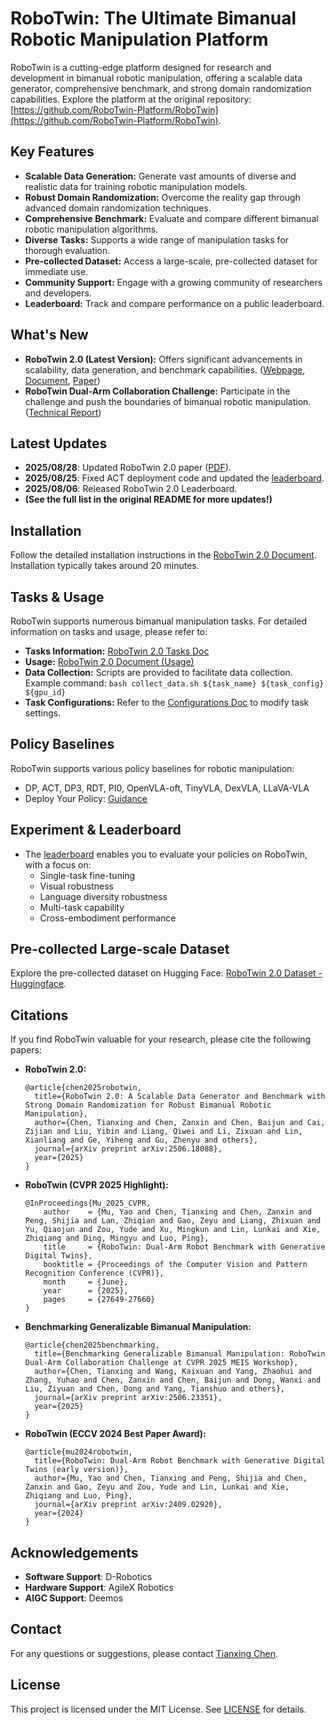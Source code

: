 # RoboTwin: The Ultimate Bimanual Robotic Manipulation Platform

RoboTwin is a cutting-edge platform designed for research and development in bimanual robotic manipulation, offering a scalable data generator, comprehensive benchmark, and strong domain randomization capabilities.  Explore the platform at the original repository: [https://github.com/RoboTwin-Platform/RoboTwin](https://github.com/RoboTwin-Platform/RoboTwin).

## Key Features

*   **Scalable Data Generation:** Generate vast amounts of diverse and realistic data for training robotic manipulation models.
*   **Robust Domain Randomization:**  Overcome the reality gap through advanced domain randomization techniques.
*   **Comprehensive Benchmark:** Evaluate and compare different bimanual robotic manipulation algorithms.
*   **Diverse Tasks:** Supports a wide range of manipulation tasks for thorough evaluation.
*   **Pre-collected Dataset:** Access a large-scale, pre-collected dataset for immediate use.
*   **Community Support:** Engage with a growing community of researchers and developers.
*   **Leaderboard:** Track and compare performance on a public leaderboard.

## What's New

*   **RoboTwin 2.0 (Latest Version):** Offers significant advancements in scalability, data generation, and benchmark capabilities. ([Webpage](https://robotwin-platform.github.io/), [Document](https://robotwin-platform.github.io/doc), [Paper](https://arxiv.org/abs/2506.18088))
*   **RoboTwin Dual-Arm Collaboration Challenge:**  Participate in the challenge and push the boundaries of bimanual robotic manipulation. ([Technical Report](https://arxiv.org/abs/2506.23351))

## Latest Updates

*   **2025/08/28**: Updated RoboTwin 2.0 paper ([PDF](https://arxiv.org/pdf/2506.18088)).
*   **2025/08/25**: Fixed ACT deployment code and updated the [leaderboard](https://robotwin-platform.github.io/leaderboard).
*   **2025/08/06**: Released RoboTwin 2.0 Leaderboard.
*   **(See the full list in the original README for more updates!)**

## Installation

Follow the detailed installation instructions in the [RoboTwin 2.0 Document](https://robotwin-platform.github.io/doc/usage/robotwin-install.html). Installation typically takes around 20 minutes.

## Tasks & Usage

RoboTwin supports numerous bimanual manipulation tasks.  For detailed information on tasks and usage, please refer to:

*   **Tasks Information:** [RoboTwin 2.0 Tasks Doc](https://robotwin-platform.github.io/doc/tasks/index.html)
*   **Usage:** [RoboTwin 2.0 Document (Usage)](https://robotwin-platform.github.io/doc/usage/index.html)
*   **Data Collection:**  Scripts are provided to facilitate data collection. Example command: `bash collect_data.sh ${task_name} ${task_config} ${gpu_id}`
*   **Task Configurations:**  Refer to the [Configurations Doc](https://robotwin-platform.github.io/doc/usage/configurations.html) to modify task settings.

## Policy Baselines

RoboTwin supports various policy baselines for robotic manipulation:

*   DP, ACT, DP3, RDT, PI0, OpenVLA-oft, TinyVLA, DexVLA, LLaVA-VLA
*   Deploy Your Policy: [Guidance](https://robotwin-platform.github.io/doc/usage/deploy-your-policy.html)

## Experiment & Leaderboard

*   The [leaderboard](https://robotwin-platform.github.io/leaderboard) enables you to evaluate your policies on RoboTwin, with a focus on:
    *   Single-task fine-tuning
    *   Visual robustness
    *   Language diversity robustness
    *   Multi-task capability
    *   Cross-embodiment performance

## Pre-collected Large-scale Dataset

Explore the pre-collected dataset on Hugging Face: [RoboTwin 2.0 Dataset - Huggingface](https://huggingface.co/datasets/TianxingChen/RoboTwin2.0/tree/main/dataset).

## Citations

If you find RoboTwin valuable for your research, please cite the following papers:

*   **RoboTwin 2.0:**
    ```
    @article{chen2025robotwin,
      title={RoboTwin 2.0: A Scalable Data Generator and Benchmark with Strong Domain Randomization for Robust Bimanual Robotic Manipulation},
      author={Chen, Tianxing and Chen, Zanxin and Chen, Baijun and Cai, Zijian and Liu, Yibin and Liang, Qiwei and Li, Zixuan and Lin, Xianliang and Ge, Yiheng and Gu, Zhenyu and others},
      journal={arXiv preprint arXiv:2506.18088},
      year={2025}
    }
    ```
*   **RoboTwin (CVPR 2025 Highlight):**
    ```
    @InProceedings{Mu_2025_CVPR,
        author    = {Mu, Yao and Chen, Tianxing and Chen, Zanxin and Peng, Shijia and Lan, Zhiqian and Gao, Zeyu and Liang, Zhixuan and Yu, Qiaojun and Zou, Yude and Xu, Mingkun and Lin, Lunkai and Xie, Zhiqiang and Ding, Mingyu and Luo, Ping},
        title     = {RoboTwin: Dual-Arm Robot Benchmark with Generative Digital Twins},
        booktitle = {Proceedings of the Computer Vision and Pattern Recognition Conference (CVPR)},
        month     = {June},
        year      = {2025},
        pages     = {27649-27660}
    }
    ```
*   **Benchmarking Generalizable Bimanual Manipulation:**
    ```
    @article{chen2025benchmarking,
      title={Benchmarking Generalizable Bimanual Manipulation: RoboTwin Dual-Arm Collaboration Challenge at CVPR 2025 MEIS Workshop},
      author={Chen, Tianxing and Wang, Kaixuan and Yang, Zhaohui and Zhang, Yuhao and Chen, Zanxin and Chen, Baijun and Dong, Wanxi and Liu, Ziyuan and Chen, Dong and Yang, Tianshuo and others},
      journal={arXiv preprint arXiv:2506.23351},
      year={2025}
    }
    ```
*   **RoboTwin (ECCV 2024 Best Paper Award):**
    ```
    @article{mu2024robotwin,
      title={RoboTwin: Dual-Arm Robot Benchmark with Generative Digital Twins (early version)},
      author={Mu, Yao and Chen, Tianxing and Peng, Shijia and Chen, Zanxin and Gao, Zeyu and Zou, Yude and Lin, Lunkai and Xie, Zhiqiang and Luo, Ping},
      journal={arXiv preprint arXiv:2409.02920},
      year={2024}
    }
    ```

## Acknowledgements

*   **Software Support**: D-Robotics
*   **Hardware Support**: AgileX Robotics
*   **AIGC Support**: Deemos

## Contact

For any questions or suggestions, please contact [Tianxing Chen](https://tianxingchen.github.io).

## License

This project is licensed under the MIT License. See [LICENSE](./LICENSE) for details.